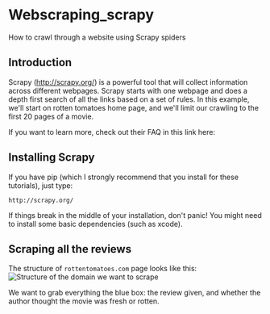 Webscraping_scrapy
==========

How to crawl through a website using Scrapy spiders

Introduction 
------

Scrapy (http://scrapy.org/) is a powerful tool that will collect information across different webpages. Scrapy starts with one webpage and does a depth first search of all the links based on a set of rules. In this example, we'll start on rotten tomatoes home page, and we'll limit our crawling to the first 20 pages of a movie. 


If you want to learn more, check out their FAQ in this link here: 


Installing Scrapy
------

If you have pip (which I strongly recommend that you install for these tutorials), just type:

```
http://scrapy.org/
```

If things break in the middle of your installation, don't panic! You might need to install some basic dependencies (such as xcode). 


Scraping all the reviews
------

The structure of `rottentomatoes.com` page looks like this:
![Structure of the domain we want to scrape](https://github.com/theleastinterestingcoder/Webscraping_scrapy/blob/master/resources/outline.jpg)

We want to grab everything the blue box: the review given, and whether the author thought the movie was fresh or rotten. 
